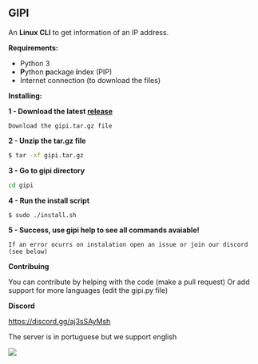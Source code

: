 GIPI
---
An **Linux CLI** to get information of an IP address.

**Requirements:** 
- Python 3 
- **P**ython **p**ackage **i**ndex (PIP)
- Internet connection (to download the files)

**Installing:**

**1 - Download the latest [release](https://github.com/davidcanas/gipi/releases/latest)**
```
Download the gipi.tar.gz file
``` 

**2 - Unzip the tar.gz file**
```sh
$ tar -xf gipi.tar.gz
```

**3 - Go to gipi directory**
```sh
cd gipi
```

**4 - Run the install script**
```sh
$ sudo ./install.sh 
```

**5 - Success, use gipi help to see all commands avaiable!**
```
If an error ocurrs on instalation open an issue or join our discord (see below)
```

**Contribuing**

You can contribute by helping with the code (make a pull request)
Or add support for more languages ​​(edit the gipi.py file)


**Discord**

https://discord.gg/aj3sSAyMsh

The server is in portuguese but we support english

<img src="https://i.imgur.com/MGDh6rD.png">
